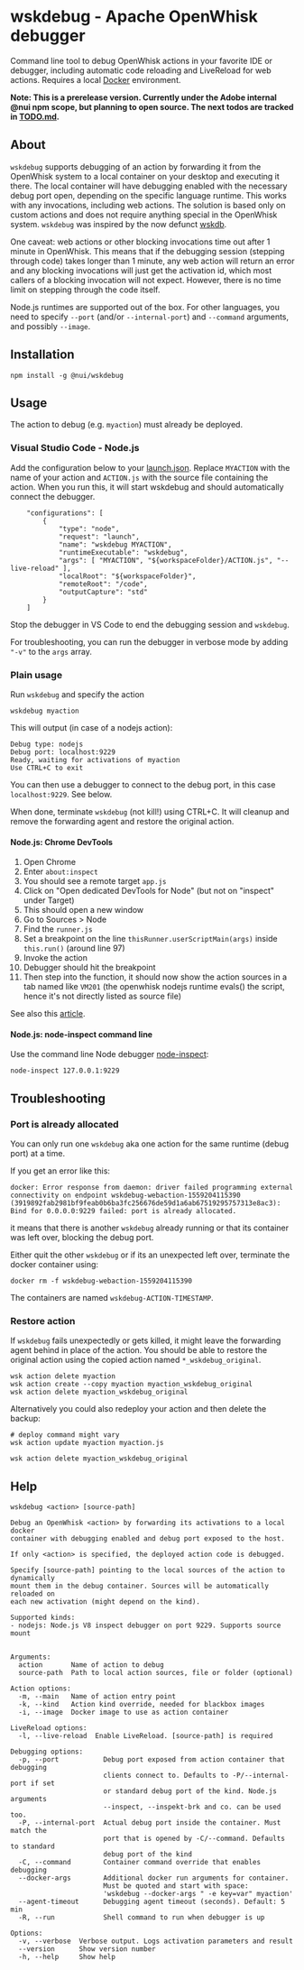 wskdebug - Apache OpenWhisk debugger
====================================

Command line tool to debug OpenWhisk actions in your favorite IDE or debugger, including automatic code reloading and LiveReload for web actions. Requires a local [Docker](https://www.docker.com/products/docker-desktop) environment.

**Note: This is a prerelease version. Currently under the Adobe internal @nui npm scope, but planning to open source. The next todos are tracked in [TODO.md](TODO.md).**

## About

`wskdebug` supports debugging of an action by forwarding it from the OpenWhisk system to a local container on your desktop and executing it there. The local container will have debugging enabled with the necessary debug port open, depending on the specific language runtime. This works with any invocations, including web actions. The solution is based only on custom actions and does not require anything special in the OpenWhisk system. `wskdebug` was inspired by the now defunct [wskdb](https://github.com/apache/incubator-openwhisk-debugger).

One caveat: web actions or other blocking invocations time out after 1 minute in OpenWhisk. This means that if the debugging session (stepping through code) takes longer than 1 minute, any web action will return an error and any blocking invocations will just get the activation id, which most callers of a blocking invocation will not expect. However, there is no time limit on stepping through the code itself.

Node.js runtimes are supported out of the box. For other languages, you need to specify `--port` (and/or `--internal-port`) and `--command` arguments, and possibly `--image`.

## Installation

```
npm install -g @nui/wskdebug
```


## Usage

The action to debug (e.g. `myaction`) must already be deployed.

### Visual Studio Code - Node.js

Add the configuration below to your [launch.json](https://code.visualstudio.com/docs/editor/debugging#_launch-configurations). Replace `MYACTION` with the name of your action and `ACTION.js` with the source file containing the action. When you run this, it will start wskdebug and should automatically connect the debugger.

```
    "configurations": [
        {
            "type": "node",
            "request": "launch",
            "name": "wskdebug MYACTION",
            "runtimeExecutable": "wskdebug",
            "args": [ "MYACTION", "${workspaceFolder}/ACTION.js", "--live-reload" ],
            "localRoot": "${workspaceFolder}",
            "remoteRoot": "/code",
            "outputCapture": "std"
        }
    ]
```

Stop the debugger in VS Code to end the debugging session and `wskdebug`.

For troubleshooting, you can run the debugger in verbose mode by adding `"-v"` to the `args` array.

### Plain usage
Run `wskdebug` and specify the action

```
wskdebug myaction
```

This will output (in case of a nodejs action):

```
Debug type: nodejs
Debug port: localhost:9229
Ready, waiting for activations of myaction
Use CTRL+C to exit
```

You can then use a debugger to connect to the debug port, in this case `localhost:9229`. See below.

When done, terminate `wskdebug` (not kill!) using CTRL+C. It will cleanup and remove the forwarding agent and restore the original action.

#### Node.js: Chrome DevTools

1. Open Chrome
2. Enter `about:inspect`
3. You should see a remote target `app.js`
4. Click on "Open dedicated DevTools for Node" (but not on "inspect" under Target)
5. This should open a new window
6. Go to Sources > Node
7. Find the `runner.js`
8. Set a breakpoint on the line `thisRunner.userScriptMain(args)` inside `this.run()` (around line 97)
9. Invoke the action
10. Debugger should hit the breakpoint
11. Then step into the function, it should now show the action sources in a tab named like `VM201` (the openwhisk nodejs runtime evals() the script, hence it's not directly listed as source file)

See also this [article](https://medium.com/@paul_irish/debugging-node-js-nightlies-with-chrome-devtools-7c4a1b95ae27).

#### Node.js: node-inspect command line
Use the command line Node debugger [node-inspect](https://github.com/nodejs/node-inspect):

```
node-inspect 127.0.0.1:9229
```


## Troubleshooting

### Port is already allocated

You can only run one `wskdebug` aka one action for the same runtime (debug port) at a time.

If you get an error like this:

```
docker: Error response from daemon: driver failed programming external connectivity on endpoint wskdebug-webaction-1559204115390 (3919892fab2981bf9feab0b6ba3fc256676de59d1a6ab67519295757313e8ac3): Bind for 0.0.0.0:9229 failed: port is already allocated.
```

it means that there is another `wskdebug` already running or that its container was left over, blocking the debug port.

Either quit the other `wskdebug` or if its an unexpected left over, terminate the docker container using:

```
docker rm -f wskdebug-webaction-1559204115390
```

The containers are named `wskdebug-ACTION-TIMESTAMP`.

### Restore action

If `wskdebug` fails unexpectedly or gets killed, it might leave the forwarding agent behind in place of the action. You should be able to restore the original action using the copied action named `*_wskdebug_original`.

```
wsk action delete myaction
wsk action create --copy myaction myaction_wskdebug_original
wsk action delete myaction_wskdebug_original
```

Alternatively you could also redeploy your action and then delete the backup:

```
# deploy command might vary
wsk action update myaction myaction.js

wsk action delete myaction_wskdebug_original
```

## Help

```
wskdebug <action> [source-path]

Debug an OpenWhisk <action> by forwarding its activations to a local docker
container with debugging enabled and debug port exposed to the host.

If only <action> is specified, the deployed action code is debugged.

Specify [source-path] pointing to the local sources of the action to dynamically
mount them in the debug container. Sources will be automatically reloaded on
each new activation (might depend on the kind).

Supported kinds:
- nodejs: Node.js V8 inspect debugger on port 9229. Supports source mount


Arguments:
  action       Name of action to debug
  source-path  Path to local action sources, file or folder (optional)

Action options:
  -m, --main   Name of action entry point
  -k, --kind   Action kind override, needed for blackbox images
  -i, --image  Docker image to use as action container

LiveReload options:
  -l, --live-reload  Enable LiveReload. [source-path] is required

Debugging options:
  -p, --port           Debug port exposed from action container that debugging
                       clients connect to. Defaults to -P/--internal-port if set
                       or standard debug port of the kind. Node.js arguments
                       --inspect, --inspekt-brk and co. can be used too.
  -P, --internal-port  Actual debug port inside the container. Must match the
                       port that is opened by -C/--command. Defaults to standard
                       debug port of the kind
  -C, --command        Container command override that enables debugging
  --docker-args        Additional docker run arguments for container.
                       Must be quoted and start with space:
                       'wskdebug --docker-args " -e key=var" myaction'
  --agent-timeout      Debugging agent timeout (seconds). Default: 5 min
  -R, --run            Shell command to run when debugger is up

Options:
  -v, --verbose  Verbose output. Logs activation parameters and result
  --version      Show version number
  -h, --help     Show help
```